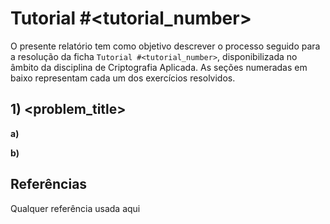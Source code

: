 # Tutorial #<tutorial_number>

O presente relatório tem como objetivo descrever o processo seguido para a resolução da ficha `Tutorial #<tutorial_number>`, disponibilizada no âmbito da disciplina de Criptografia Aplicada. As seções numeradas em baixo representam cada um dos exercícios resolvidos.

## 1) <problem_title>

**a)**

**b)**

## Referências

Qualquer referência usada aqui